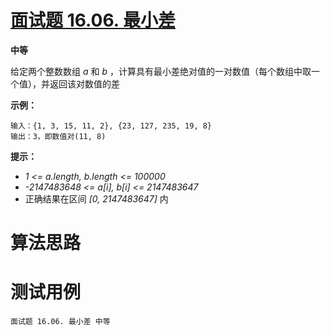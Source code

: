 # [面试题 16.06. 最小差][cnTitle]

**中等**

给定两个整数数组 *a* 和 *b* ，计算具有最小差绝对值的一对数值（每个数组中取一个值），并返回该对数值的差



**示例：** 

```
输入：{1, 3, 15, 11, 2}, {23, 127, 235, 19, 8}
输出：3，即数值对(11, 8)

```



**提示：** 

-  *1 <= a.length, b.length <= 100000*  
-  *-2147483648 <= a[i], b[i] <= 2147483647*  
- 正确结果在区间  *[0, 2147483647]*  内




# 算法思路

# 测试用例
```
面试题 16.06. 最小差 中等
```

[cnTitle]: https://leetcode-cn.com/problems/smallest-difference-lcci/
